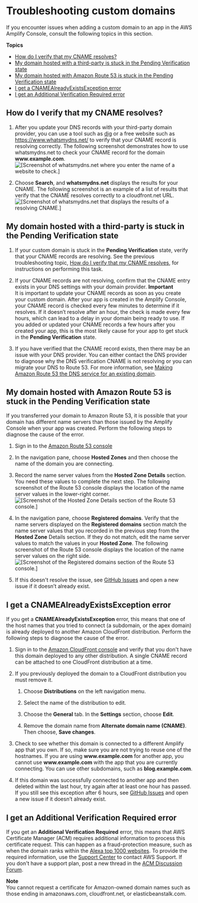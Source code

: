 # Troubleshooting custom domains<a name="custom-domain-troubleshoot-guide"></a>

If you encounter issues when adding a custom domain to an app in the AWS Amplify Console, consult the following topics in this section\.

**Topics**
+ [How do I verify that my CNAME resolves?](#how-do-i-verify-that-my-cname-resolves)
+ [My domain hosted with a third\-party is stuck in the Pending Verification state](#my-domain-hosted-with-a-third-party-is-stuck-in-the-pending-verification-state)
+ [My domain hosted with Amazon Route 53 is stuck in the Pending Verification state](#my-domain-hosted-with-amazon-route-53-is-stuck-in-the-pending-verification-state)
+ [I get a CNAMEAlreadyExistsException error](#i-get-a-cnamealreadyexistsexception-error)
+ [I get an Additional Verification Required error](#i-get-an-additionalverificationrequired-error)

## How do I verify that my CNAME resolves?<a name="how-do-i-verify-that-my-cname-resolves"></a>

1. After you update your DNS records with your third\-party domain provider, you can use a tool such as [dig](https://en.wikipedia.org/wiki/Dig_(command)) or a free website such as [https://www\.whatsmydns\.net/](https://www.whatsmydns.net/) to verify that your CNAME record is resolving correctly\. The following screenshot demonstrates how to use whatsmydns\.net to check your CNAME record for the domain **www\.example\.com**\.  
![\[Screenshot of whatsmydns.net where you enter the name of a website to check.\]](http://docs.aws.amazon.com/amplify/latest/userguide/images/amplify-troubleshooting-whatsmydns-1Update.png)

1. Choose **Search**, and **whatsmydns\.net** displays the results for your CNAME\. The following screenshot is an example of a list of results that verify that the CNAME resolves correctly to a cloudfront\.net URL\.  
![\[Screenshot of whatsmydns.net that displays the results of a resolving CNAME.\]](http://docs.aws.amazon.com/amplify/latest/userguide/images/amplify-troubleshooting-whatsmydns-2Update.png)

## My domain hosted with a third\-party is stuck in the Pending Verification state<a name="my-domain-hosted-with-a-third-party-is-stuck-in-the-pending-verification-state"></a>

1. If your custom domain is stuck in the **Pending Verification** state, verify that your CNAME records are resolving\. See the previous troubleshooting topic, [How do I verify that my CNAME resolves](#how-do-i-verify-that-my-cname-resolves), for instructions on performing this task\.

1. If your CNAME records are not resolving, confirm that the CNAME entry exists in your DNS settings with your domain provider\.
**Important**  
 It is important to update your CNAME records as soon as you create your custom domain\. After your app is created in the Amplify Console, your CNAME record is checked every few minutes to determine if it resolves\. If it doesn’t resolve after an hour, the check is made every few hours, which can lead to a delay in your domain being ready to use\. If you added or updated your CNAME records a few hours after you created your app, this is the most likely cause for your app to get stuck in the **Pending Verification** state\.

1. If you have verified that the CNAME record exists, then there may be an issue with your DNS provider\. You can either contact the DNS provider to diagnose why the DNS verification CNAME is not resolving or you can migrate your DNS to Route 53\. For more information, see [Making Amazon Route 53 the DNS service for an existing domain](https://docs.aws.amazon.com/Route53/latest/DeveloperGuide/MigratingDNS.html)\.

## My domain hosted with Amazon Route 53 is stuck in the Pending Verification state<a name="my-domain-hosted-with-amazon-route-53-is-stuck-in-the-pending-verification-state"></a>

If you transferred your domain to Amazon Route 53, it is possible that your domain has different name servers than those issued by the Amplify Console when your app was created\. Perform the following steps to diagnose the cause of the error\.

1. Sign in to the [Amazon Route 53 console](https://console.aws.amazon.com/route53/home)

1. In the navigation pane, choose **Hosted Zones** and then choose the name of the domain you are connecting\.

1. Record the name server values from the **Hosted Zone Details** section\. You need these values to complete the next step\. The following screenshot of the Route 53 console displays the location of the name server values in the lower\-right corner\.  
![\[Screenshot of the Hosted Zone Details section of the Route 53 console.\]](http://docs.aws.amazon.com/amplify/latest/userguide/images/1555952748759-111.png)

1. In the navigation pane, choose **Registered domains**\. Verify that the name servers displayed on the **Registered domains** section match the name server values that you recorded in the previous step from the **Hosted Zone** Details section\. If they do not match, edit the name server values to match the values in your **Hosted Zone**\. The following screenshot of the Route 53 console displays the location of the name server values on the right side\.  
![\[Screenshot of the Registered domains section of the Route 53 console.\]](http://docs.aws.amazon.com/amplify/latest/userguide/images/1555952748759-607.png)

1. If this doesn't resolve the issue, see [GitHub Issues](https://github.com/aws-amplify/amplify-console/issues) and open a new issue if it doesn’t already exist\.

## I get a CNAMEAlreadyExistsException error<a name="i-get-a-cnamealreadyexistsexception-error"></a>

If you get a **CNAMEAlreadyExistsException** error, this means that one of the host names that you tried to connect \(a subdomain, or the apex domain\) is already deployed to another Amazon CloudFront distribution\. Perform the following steps to diagnose the cause of the error\.

1. Sign in to the [Amazon CloudFront console](https://console.aws.amazon.com/cloudfront/home?#) and verify that you don't have this domain deployed to any other distribution\. A single CNAME record can be attached to one CloudFront distribution at a time\.

1. If you previously deployed the domain to a CloudFront distribution you must remove it\.

   1. Choose **Distributions** on the left navigation menu\.

   1. Select the name of the distribution to edit\.

   1. Choose the **General** tab\. In the **Settings** section, choose **Edit**\.

   1. Remove the domain name from **Alternate domain name \(CNAME\)**\. Then choose, **Save changes**\.

1. Check to see whether this domain is connected to a different Amplify app that you own\. If so, make sure you are not trying to reuse one of the hostnames\. If you are using **www\.example\.com** for another app, you cannot use **www\.example\.com** with the app that you are currently connecting\. You can use other subdomains, such as **blog\.example\.com**\.

1. If this domain was successfully connected to another app and then deleted within the last hour, try again after at least one hour has passed\. If you still see this exception after 6 hours, see [GitHub Issues](https://github.com/aws-amplify/amplify-console/issues) and open a new issue if it doesn’t already exist\.

## I get an Additional Verification Required error<a name="i-get-an-additionalverificationrequired-error"></a>

If you get an **Additional Verification Required** error, this means that AWS Certificate Manager \(ACM\) requires additional information to process this certificate request\. This can happen as a fraud\-protection measure, such as when the domain ranks within the [Alexa top 1000 websites](https://aws.amazon.com/marketplace/pp/Amazon-Web-Services-Alexa-Top-Sites/B07QK2XWNV)\. To provide the required information, use the [Support Center](https://console.aws.amazon.com/support/home) to contact AWS Support\. If you don't have a support plan, post a new thread in the [ACM Discussion Forum](https://forums.aws.amazon.com/forum.jspa?forumID=206)\.

**Note**  
You cannot request a certificate for Amazon\-owned domain names such as those ending in amazonaws\.com, cloudfront\.net, or elasticbeanstalk\.com\.